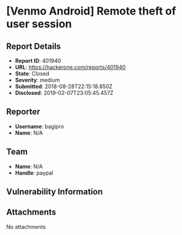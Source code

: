 # [Venmo Android] Remote theft of user session

## Report Details
- **Report ID**: 401940
- **URL**: https://hackerone.com/reports/401940
- **State**: Closed
- **Severity**: medium
- **Submitted**: 2018-08-28T22:15:18.850Z
- **Disclosed**: 2019-02-07T23:05:45.457Z

## Reporter
- **Username**: bagipro
- **Name**: N/A

## Team
- **Name**: N/A
- **Handle**: paypal

## Vulnerability Information


## Attachments
No attachments
